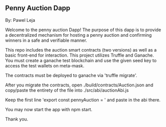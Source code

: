 ## Penny Auction Dapp
By: Pawel Leja 

Welcome to the penny auction Dapp! The purpose of this dapp is to provide a decentralized mechanism for hosting a penny auction and confirming winners in a safe and verifiable manner. 

This repo includes the auction smart contracts (two versions) as well as a basic front-end for interaction. This project utilizes Truffle and Ganache. You must create a ganache test blockchain and use the given seed key to access the test wallets on meta-mask.

The contracts must be deployed to ganache via 'truffle migrate'.

After you migrate the contracts, open ./build/contracts/Auction.json and copy/paste the entirety of the file into ./src/abi/auctionAbi.js

Keep the first line 'export const pennyAuction = ' and paste in the abi there.

You may now start the app with npm start.

Thank you.